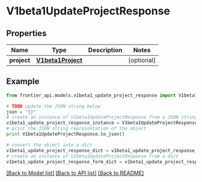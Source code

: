 # V1beta1UpdateProjectResponse


## Properties
Name | Type | Description | Notes
------------ | ------------- | ------------- | -------------
**project** | [**V1beta1Project**](V1beta1Project.md) |  | [optional] 

## Example

```python
from frontier_api.models.v1beta1_update_project_response import V1beta1UpdateProjectResponse

# TODO update the JSON string below
json = "{}"
# create an instance of V1beta1UpdateProjectResponse from a JSON string
v1beta1_update_project_response_instance = V1beta1UpdateProjectResponse.from_json(json)
# print the JSON string representation of the object
print V1beta1UpdateProjectResponse.to_json()

# convert the object into a dict
v1beta1_update_project_response_dict = v1beta1_update_project_response_instance.to_dict()
# create an instance of V1beta1UpdateProjectResponse from a dict
v1beta1_update_project_response_form_dict = v1beta1_update_project_response.from_dict(v1beta1_update_project_response_dict)
```
[[Back to Model list]](../README.md#documentation-for-models) [[Back to API list]](../README.md#documentation-for-api-endpoints) [[Back to README]](../README.md)


